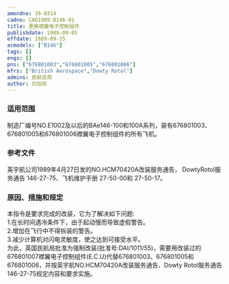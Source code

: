 ```yaml
---
amendno: 39-0314  
cadno: CAD1989-B146-01  
title: 更换襟翼电子控制组件  
publishdate: 1989-09-05  
effdate: 1989-09-15  
acmodels: ["B146"]  
tags: []  
engs: []  
pns: ["676801003","676801005","676801006"]  
mfrs: ["British Aerospace","Dowty Rotol"]  
admins: 民航总局  
author: 刘加祯  
---
```

  
### 适用范围  
制造厂编号NO.E1002及以后的BAe146-100和100A系列，装有676801003、676801005和676801006襟翼电子控制组件的所有飞机。  
  
<!--more-->  
### 参考文件  
  英宇航公司1989年4月27日发的NO.HCM70420A改装服务通告， 
DowtyRotol服务通告 146-27-75、飞机维护手册 27-50-00和 27-50-17。  
  
### 原因、措施和规定  

  本指令是要求完成的改装，它为了解决如下问题:  
  1.在长时间遇冷条件下，由于起动慢而导致虚假警告。  
  2.增加在飞行中不得拆装的警告。  
  3.减少计算机对闪电灵敏度，使之达到可接受水平。  
  为此，英国民航局批准为强制改装(批准号:DAI/1011/55)，需要用改装过的676801007襟翼电子控制组件(E.C.U)代替676801003、676801005和676801006，并按英宇航NO.HCM70420A改装服务通告、Dowty Rotol服务通告146-27-75规定内容和要求实施。  

